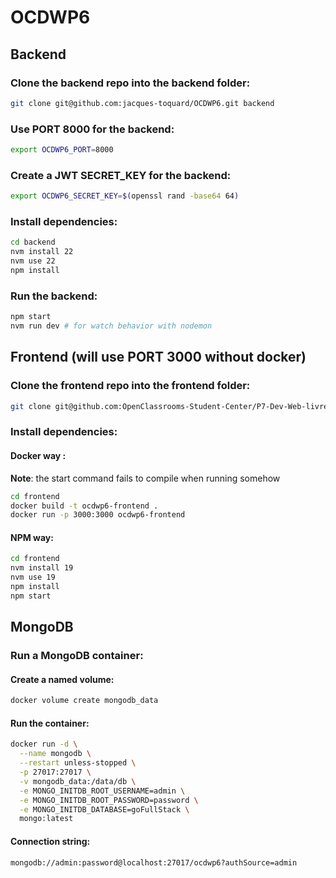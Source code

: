 # OCDWP6
## Backend
### Clone the backend repo into the backend folder:
```zsh
git clone git@github.com:jacques-toquard/OCDWP6.git backend
```
### Use PORT 8000 for the backend:
```zsh
export OCDWP6_PORT=8000
```
### Create a JWT SECRET_KEY for the backend:
```zsh
export OCDWP6_SECRET_KEY=$(openssl rand -base64 64)
```
### Install dependencies:
```zsh
cd backend
nvm install 22
nvm use 22
npm install
```
### Run the backend:
```zsh
npm start
nvm run dev # for watch behavior with nodemon
```
## Frontend (will use PORT 3000 without docker)
### Clone the frontend repo into the frontend folder:
```zsh
git clone git@github.com:OpenClassrooms-Student-Center/P7-Dev-Web-livres.git frontend
```
### Install dependencies:
#### Docker way :
**Note**: the start command fails to compile when running somehow
```zsh
cd frontend
docker build -t ocdwp6-frontend .
docker run -p 3000:3000 ocdwp6-frontend
```
#### NPM way:
```zsh
cd frontend
nvm install 19
nvm use 19
npm install
npm start
```
## MongoDB
### Run a MongoDB container:
#### Create a named volume:
```zsh
docker volume create mongodb_data
```
#### Run the container:
```zsh
docker run -d \
  --name mongodb \
  --restart unless-stopped \
  -p 27017:27017 \
  -v mongodb_data:/data/db \
  -e MONGO_INITDB_ROOT_USERNAME=admin \
  -e MONGO_INITDB_ROOT_PASSWORD=password \
  -e MONGO_INITDB_DATABASE=goFullStack \
  mongo:latest
```
#### Connection string:
```txt
mongodb://admin:password@localhost:27017/ocdwp6?authSource=admin
```

